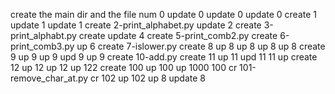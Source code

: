 create the main dir and the file num 0
update 0
update 0
update 0
create 1
update 1
update 1
create 2-print_alphabet.py
update 2
create 3-print_alphabt.py
create
update 4
create 5-print_comb2.py
create 6-print_comb3.py
up 6
create 7-islower.py
create 8
up 8
up 8
up 8
up 8
create 9
up 9
up 9
upd 9
up 9
create 10-add.py
create 11
up 11
upd 11
11 up
create 12
up 12
up 12
up 122
create 100
up 100
up 1000
100
cr 101-remove_char_at.py
cr 102
up 102
up 8
update 8
